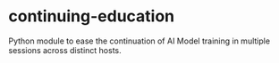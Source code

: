 # continuing-education
Python module to ease the continuation of AI Model training in multiple sessions across distinct hosts.
